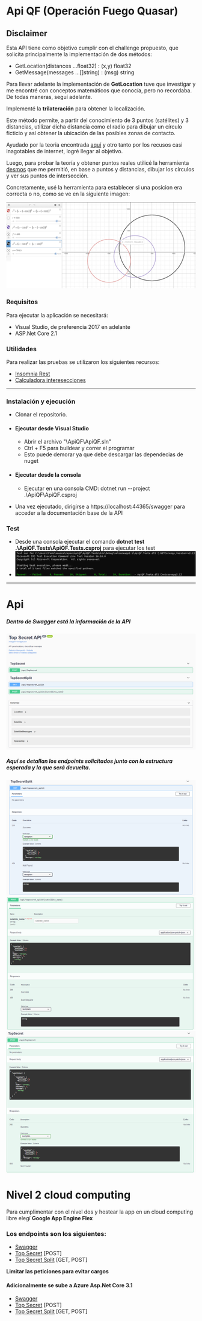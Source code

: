﻿# Api QF (Operación Fuego Quasar)
## Disclaimer
Esta API tiene como objetivo cumplir con el challenge propuesto, que solicita principalmente la implementación de dos métodos:
* GetLocation(distances ...float32) : (x,y) float32
* GetMessage(messages ...[]string) : (msg) string

Para llevar adelante la implementación de **GetLocation** tuve que investigar y me encontré con conceptos matemáticos que conocía, pero no recordaba.
De todas maneras, seguí adelante.

Implementé la **trilateración** para obtener la localización. 

Este método permite, a partir del conocimiento de 3 puntos (satélites) y 3 distancias, utilizar dicha distancia como el radio para dibujar un círculo ficticio y así obtener la ubicación de las posibles zonas de contacto.

Ayudado por la teoria encontrada [aquí](http://paulbourke.net/geometry/circlesphere) y otro tanto por los recusos casi inagotables de internet, logré llegar al objetivo.

Luego, para probar la teoría y obtener puntos reales utilicé la herramienta [desmos](https://www.desmos.com/calculator/bnk9uih1gl) que me permitió, en base a puntos y distancias, dibujar los círculos y ver sus puntos de intersección. 

Concretamente, usé la herramienta para establecer si una posicion era correcta o no, como se ve en la siguiente imagen:

![Alt text](resources/1.png?raw=true "Circulos")

### Requisitos
Para ejecutar la aplicación se necesitará:
* Visual Studio, de preferencia 2017 en adelante 
* ASP.Net Core 2.1

### Utilidades
Para realizar las pruebas se utilizaron los siguientes recursos:
* [Insomnia Rest](https://insomnia.rest/)
* [Calculadora interesecciones](https://www.desmos.com/calculator/bnk9uih1gl?lang=es)

---
### Instalación y ejecución
* Clonar el repositorio.
* #### Ejecutar desde Visual Studio
  * Abrir el archivo "\ApiQF\ApiQF.sln"
  * Ctrl + F5 para buildear y correr el programar
  * Esto puede demorar ya que debe descargar las dependecias de nuget
* #### Ejecutar desde la consola
  * Ejecutar en una consola CMD: dotnet run --project .\ApiQF\ApiQF.csproj
  
* Una vez ejecutado, dirigirse a https://localhost:44365/swagger para acceder a la documentación base de la API

### Test
* Desde una consola ejecutar el comando **dotnet test .\ApiQF.Tests\ApiQF.Tests.csproj** para ejecutar los test
* ![Alt text](resources/6.png?raw=true "Test")
---
# Api
##### Dentro de Swagger está la información de la API
![Alt text](resources/2.png?raw=true "Swagger")

##### Aquí se detallan los endpoints solicitados junto con la estructura esperada y la que será devuelta.

![Alt text](resources/3.png?raw=true "GetTopSecretSplit")
![Alt text](resources/5.png?raw=true "PostTopSecretSplit")
![Alt text](resources/4.png?raw=true "GetTopSecret")

# Nivel 2 cloud computing

Para cumplimentar con el nivel dos y hostear la app en un cloud computing libre elegí **Google App Engine Flex**

### Los endpoints son los siguientes:
* [Swagger](https://quasar-fire-320318.appspot.com/swagger)
* [Top Secret](https://quasar-fire-320318.appspot.com/api/TopSecret) [POST]
* [Top Secret Split](https://quasar-fire-320318.appspot.com/api/topsecret_split) [GET, POST]

**Limitar las peticiones para evitar cargos**

#### Adicionalmente se sube a Azure **Asp.Net Core 3.1**
* [Swagger](https://apiqf20210723113500.azurewebsites.net/swagger/)
* [Top Secret](https://apiqf20210723113500.azurewebsites.net/api/TopSecret) [POST]
* [Top Secret Split](https://apiqf20210723113500.azurewebsites.net/api/topsecret_split) [GET, POST]
